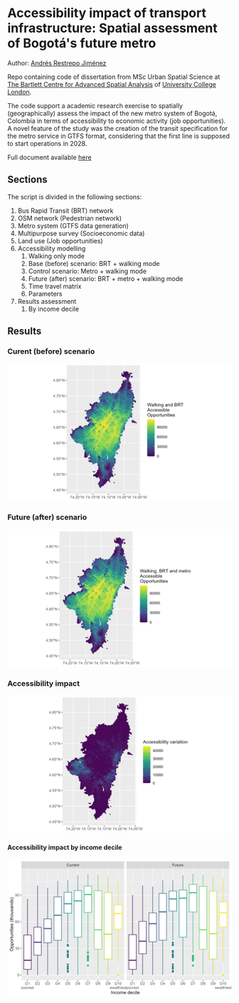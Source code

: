 # Accessibility impact of transport infrastructure: Spatial assessment of Bogotá's future metro

Author: [Andrés Restrepo Jiménez](https://www.linkedin.com/in/andres-restrepo-jimenez/)

Repo containing code of dissertation from MSc Urban Spatial Science at [The Bartlett Centre for Advanced Spatial Analysis](https://www.ucl.ac.uk/bartlett/casa/) of [University College London](https://www.ucl.ac.uk/).

The code support a academic research exercise to spatially (geographically) assess the impact of the new metro system of Bogotá, Colombia in terms of accessibility to economic activity (job opportunities). A novel feature of the study was the creation of the transit specification for the metro service in GTFS format, considering that the first line is supposed to start operations in 2028.

Full document available [here](https://www.researchgate.net/publication/377531023_Accessibility_impact_of_transport_infrastructure_Spatial_assessment_of_Bogota's_future_metro_system)

## Sections
The script is divided in the following sections:

1. Bus Rapid Transit (BRT) network
1. OSM network (Pedestrian network)
1. Metro system (GTFS data generation)
1. Multipurpose survey (Socioeconomic data)
1. Land use (Job opportunities)
1. Accessibility modelling
    1. Walking only mode
    1. Base (before) scenario: BRT + walking mode
    1. Control scenario: Metro + walking mode
    1. Future (after) scenario: BRT + metro + walking mode
    1. Time travel matrix
    1. Parameters
1. Results assessment
    1. By income decile

## Results

### Curent (before) scenario
![Curent (before) scenario](Data/Results/Images/Access_BRT_base.png "Curent (before) scenario")
### Future (after) scenario
![Future (after) scenario](Data/Results/Images/Access_BRT_Metro_base.png "Future (after) scenario")
### Accessibility impact
![Accessibility impact](Data/Results/Images/Access_diff_BRT_Metro_base.png "Accessibility impact")
#### Accessibility impact by income decile
![Accessibility results by income decile](Data/Results/Images/Boxplot_Access_All_by_income_decile.png "Accessibility results by income decile")


